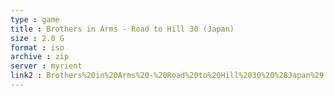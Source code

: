 ```yaml
---
type : game
title : Brothers in Arms - Road to Hill 30 (Japan)
size : 2.0 G
format : iso
archive : zip
server : myrient
link2 : Brothers%20in%20Arms%20-%20Road%20to%20Hill%2030%20%28Japan%29
---
```

